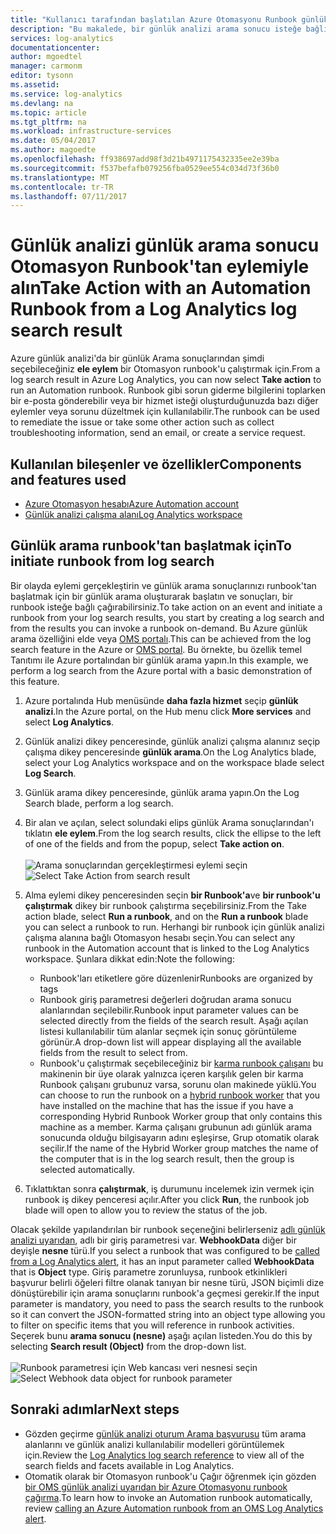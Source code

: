 ```yaml
---
title: "Kullanıcı tarafından başlatılan Azure Otomasyonu Runbook günlük analizi eylemde | Microsoft Docs"
description: "Bu makalede, bir günlük analizi arama sonucu isteğe bağlı bir Otomasyon runbook'u çalıştırmak açıklar."
services: log-analytics
documentationcenter: 
author: mgoedtel
manager: carmonm
editor: tysonn
ms.assetid: 
ms.service: log-analytics
ms.devlang: na
ms.topic: article
ms.tgt_pltfrm: na
ms.workload: infrastructure-services
ms.date: 05/04/2017
ms.author: magoedte
ms.openlocfilehash: ff938697add98f3d21b4971175432335ee2e39ba
ms.sourcegitcommit: f537befafb079256fba0529ee554c034d73f36b0
ms.translationtype: MT
ms.contentlocale: tr-TR
ms.lasthandoff: 07/11/2017
---
```

# <a name="take-action-with-an-automation-runbook-from-a-log-analytics-log-search-result"></a><span data-ttu-id="5441f-103">Günlük analizi günlük arama sonucu Otomasyon Runbook'tan eylemiyle alın</span><span class="sxs-lookup"><span data-stu-id="5441f-103">Take Action with an Automation Runbook from a Log Analytics log search result</span></span>

<span data-ttu-id="5441f-104">Azure günlük analizi'da bir günlük Arama sonuçlarından şimdi seçebileceğiniz **ele eylem** bir Otomasyon runbook'u çalıştırmak için.</span><span class="sxs-lookup"><span data-stu-id="5441f-104">From a log search result in Azure Log Analytics, you can now select **Take action** to run an Automation runbook.</span></span>  <span data-ttu-id="5441f-105">Runbook gibi sorun giderme bilgilerini toplarken bir e-posta gönderebilir veya bir hizmet isteği oluşturduğunuzda bazı diğer eylemler veya sorunu düzeltmek için kullanılabilir.</span><span class="sxs-lookup"><span data-stu-id="5441f-105">The runbook can be used to remediate the issue or take some other action such as collect troubleshooting information, send an email, or create a service request.</span></span> 

## <a name="components-and-features-used"></a><span data-ttu-id="5441f-106">Kullanılan bileşenler ve özellikler</span><span class="sxs-lookup"><span data-stu-id="5441f-106">Components and features used</span></span>
* [<span data-ttu-id="5441f-107">Azure Otomasyon hesabı</span><span class="sxs-lookup"><span data-stu-id="5441f-107">Azure Automation account</span></span>](../automation/automation-offering-get-started.md)
* [<span data-ttu-id="5441f-108">Günlük analizi çalışma alanı</span><span class="sxs-lookup"><span data-stu-id="5441f-108">Log Analytics workspace</span></span>](../log-analytics/log-analytics-overview.md)

## <a name="to-initiate-runbook-from-log-search"></a><span data-ttu-id="5441f-109">Günlük arama runbook'tan başlatmak için</span><span class="sxs-lookup"><span data-stu-id="5441f-109">To initiate runbook from log search</span></span>

<span data-ttu-id="5441f-110">Bir olayda eylemi gerçekleştirin ve günlük arama sonuçlarınızı runbook'tan başlatmak için bir günlük arama oluşturarak başlatın ve sonuçları, bir runbook isteğe bağlı çağırabilirsiniz.</span><span class="sxs-lookup"><span data-stu-id="5441f-110">To take action on an event and initiate a runbook from your log search results, you start by creating a log search and from the results you can invoke a runbook on-demand.</span></span>  <span data-ttu-id="5441f-111">Bu Azure günlük arama özelliğini elde veya [OMS portalı](../log-analytics/log-analytics-log-searches.md).</span><span class="sxs-lookup"><span data-stu-id="5441f-111">This can be achieved from the log search feature in the Azure or [OMS portal](../log-analytics/log-analytics-log-searches.md).</span></span>  <span data-ttu-id="5441f-112">Bu örnekte, bu özellik temel Tanıtımı ile Azure portalından bir günlük arama yapın.</span><span class="sxs-lookup"><span data-stu-id="5441f-112">In this example, we perform a log search from the Azure portal with a basic demonstration of this feature.</span></span>

1. <span data-ttu-id="5441f-113">Azure portalında Hub menüsünde **daha fazla hizmet** seçip **günlük analizi**.</span><span class="sxs-lookup"><span data-stu-id="5441f-113">In the Azure portal, on the Hub menu click **More services** and select **Log Analytics**.</span></span>  
2. <span data-ttu-id="5441f-114">Günlük analizi dikey penceresinde, günlük analizi çalışma alanınız seçip çalışma dikey penceresinde **günlük arama**.</span><span class="sxs-lookup"><span data-stu-id="5441f-114">On the Log Analytics blade, select your Log Analytics workspace and on the workspace blade select **Log Search**.</span></span>  
3. <span data-ttu-id="5441f-115">Günlük arama dikey penceresinde, günlük arama yapın.</span><span class="sxs-lookup"><span data-stu-id="5441f-115">On the Log Search blade, perform a log search.</span></span>  
4. <span data-ttu-id="5441f-116">Bir alan ve açılan, select solundaki elips günlük Arama sonuçlarından'ı tıklatın **ele eylem**.</span><span class="sxs-lookup"><span data-stu-id="5441f-116">From the log search results, click the ellipse to the left of one of the fields and from the popup, select **Take action on**.</span></span><br><br> <span data-ttu-id="5441f-117">![Arama sonuçlarından gerçekleştirmesi eylemi seçin](./media/log-analytics-log-search-takeaction/log-search-takeaction-menuoption.png)</span><span class="sxs-lookup"><span data-stu-id="5441f-117">![Select Take Action from search result](./media/log-analytics-log-search-takeaction/log-search-takeaction-menuoption.png)</span></span> 
5. <span data-ttu-id="5441f-118">Alma eylemi dikey penceresinden seçin **bir Runbook'a**ve **bir runbook'u çalıştırmak** dikey bir runbook çalıştırma seçebilirsiniz.</span><span class="sxs-lookup"><span data-stu-id="5441f-118">From the Take action blade, select **Run a runbook**, and on the **Run a runbook** blade you can select a runbook to run.</span></span>  <span data-ttu-id="5441f-119">Herhangi bir runbook için günlük analizi çalışma alanına bağlı Otomasyon hesabı seçin.</span><span class="sxs-lookup"><span data-stu-id="5441f-119">You can select any runbook in the Automation account that is linked to the Log Analytics workspace.</span></span>  <span data-ttu-id="5441f-120">Şunlara dikkat edin:</span><span class="sxs-lookup"><span data-stu-id="5441f-120">Note the following:</span></span>

    * <span data-ttu-id="5441f-121">Runbook'ları etiketlere göre düzenlenir</span><span class="sxs-lookup"><span data-stu-id="5441f-121">Runbooks are organized by tags</span></span>
    * <span data-ttu-id="5441f-122">Runbook giriş parametresi değerleri doğrudan arama sonucu alanlarından seçilebilir.</span><span class="sxs-lookup"><span data-stu-id="5441f-122">Runbook input parameter values can be selected directly from the fields of the search result.</span></span>  <span data-ttu-id="5441f-123">Aşağı açılan listesi kullanılabilir tüm alanlar seçmek için sonuç görüntüleme görünür.</span><span class="sxs-lookup"><span data-stu-id="5441f-123">A drop-down list will appear displaying all the available fields from the result to select from.</span></span>  
    * <span data-ttu-id="5441f-124">Runbook'u çalıştırmak seçebileceğiniz bir [karma runbook çalışanı](../automation/automation-hybrid-runbook-worker.md) bu makinenin bir üye olarak yalnızca içeren karşılık gelen bir karma Runbook çalışanı grubunuz varsa, sorunu olan makinede yüklü.</span><span class="sxs-lookup"><span data-stu-id="5441f-124">You can choose to run the runbook on a [hybrid runbook worker](../automation/automation-hybrid-runbook-worker.md) that you have installed on the machine that has the issue if you have a corresponding Hybrid Runbook Worker group that only contains this machine as a member.</span></span>  <span data-ttu-id="5441f-125">Karma çalışanı grubunun adı günlük arama sonucunda olduğu bilgisayarın adını eşleşirse, Grup otomatik olarak seçilir.</span><span class="sxs-lookup"><span data-stu-id="5441f-125">If the name of the Hybrid Worker group matches the name of the computer that is in the log search result, then the group is selected automatically.</span></span>    

6. <span data-ttu-id="5441f-126">Tıklattıktan sonra **çalıştırmak**, iş durumunu incelemek izin vermek için runbook iş dikey penceresi açılır.</span><span class="sxs-lookup"><span data-stu-id="5441f-126">After you click **Run**, the runbook job blade will open to allow you to review the status of the job.</span></span>   

<span data-ttu-id="5441f-127">Olacak şekilde yapılandırılan bir runbook seçeneğini belirlerseniz [adlı günlük analizi uyarıdan](../automation/automation-invoke-runbook-from-omsla-alert.md), adlı bir giriş parametresi var. **WebhookData** diğer bir deyişle **nesne** türü.</span><span class="sxs-lookup"><span data-stu-id="5441f-127">If you select a runbook that was configured to be [called from a Log Analytics alert](../automation/automation-invoke-runbook-from-omsla-alert.md), it has an input parameter called **WebhookData** that is **Object** type.</span></span>  <span data-ttu-id="5441f-128">Giriş parametre zorunluysa, runbook etkinlikleri başvurur belirli öğeleri filtre olanak tanıyan bir nesne türü, JSON biçimli dize dönüştürebilir için arama sonuçlarını runbook'a geçmesi gerekir.</span><span class="sxs-lookup"><span data-stu-id="5441f-128">If the input parameter is mandatory, you need to pass the search results to the runbook so it can convert the JSON-formatted string into an object type allowing you to filter on specific items that you will reference in runbook activities.</span></span>  <span data-ttu-id="5441f-129">Seçerek bunu **arama sonucu (nesne)** aşağı açılan listeden.</span><span class="sxs-lookup"><span data-stu-id="5441f-129">You do this by selecting **Search result (Object)** from the drop-down list.</span></span><br><br> <span data-ttu-id="5441f-130">![Runbook parametresi için Web kancası veri nesnesi seçin](media/log-analytics-log-search-takeaction/select-runbook-and-properties.png)</span><span class="sxs-lookup"><span data-stu-id="5441f-130">![Select Webhook data object for runbook parameter](media/log-analytics-log-search-takeaction/select-runbook-and-properties.png)</span></span>   
    
## <a name="next-steps"></a><span data-ttu-id="5441f-131">Sonraki adımlar</span><span class="sxs-lookup"><span data-stu-id="5441f-131">Next steps</span></span>

* <span data-ttu-id="5441f-132">Gözden geçirme [günlük analizi oturum Arama başvurusu](log-analytics-search-reference.md) tüm arama alanlarını ve günlük analizi kullanılabilir modelleri görüntülemek için.</span><span class="sxs-lookup"><span data-stu-id="5441f-132">Review the [Log Analytics log search reference](log-analytics-search-reference.md) to view all of the search fields and facets available in Log Analytics.</span></span>
* <span data-ttu-id="5441f-133">Otomatik olarak bir Otomasyon runbook'u Çağır öğrenmek için gözden [bir OMS günlük analizi uyarıdan bir Azure Otomasyonu runbook çağırma](../automation/automation-invoke-runbook-from-omsla-alert.md).</span><span class="sxs-lookup"><span data-stu-id="5441f-133">To learn how to invoke an Automation runbook automatically, review [calling an Azure Automation runbook from an OMS Log Analytics alert](../automation/automation-invoke-runbook-from-omsla-alert.md).</span></span>  